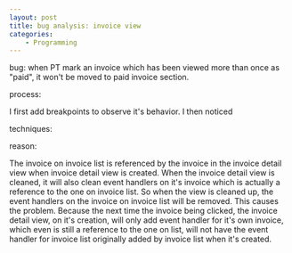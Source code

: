 ```yaml
---
layout: post
title: bug analysis: invoice view
categories:
    - Programming
---
```


bug: when PT mark an invoice which has been viewed more than once as "paid", it won't be moved to paid invoice section.

process:

I first add breakpoints to observe it's behavior. I then noticed 

techniques:

reason:

The invoice on invoice list is referenced by the invoice in the invoice detail view when invoice detail view is created. When the invoice detail view is cleaned, it will also clean event handlers on it's invoice which is actually a reference to the one on invoice list. So when the view is cleaned up, the event handlers on the invoice on invoice list will be removed. This causes the problem. Because the next time the invoice being clicked, the invoice detail view, on it's creation, will only add event handler for it's own invoice, which even is still a reference to the one on list, will not have the event handler for invoice list originally added by invoice list when it's created.